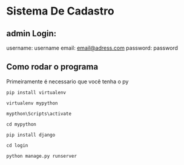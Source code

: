 # Sistema De Cadastro
 
 
 ## admin Login:
 username: username
 email: email@adress.com
 password: password

## Como rodar o programa
 Primeiramente é necessario que você tenha o py
``` 
pip install virtualenv

virtualenv mypython

mypthon\Scripts\activate

cd mypython

pip install django

cd login

python manage.py runserver

```
